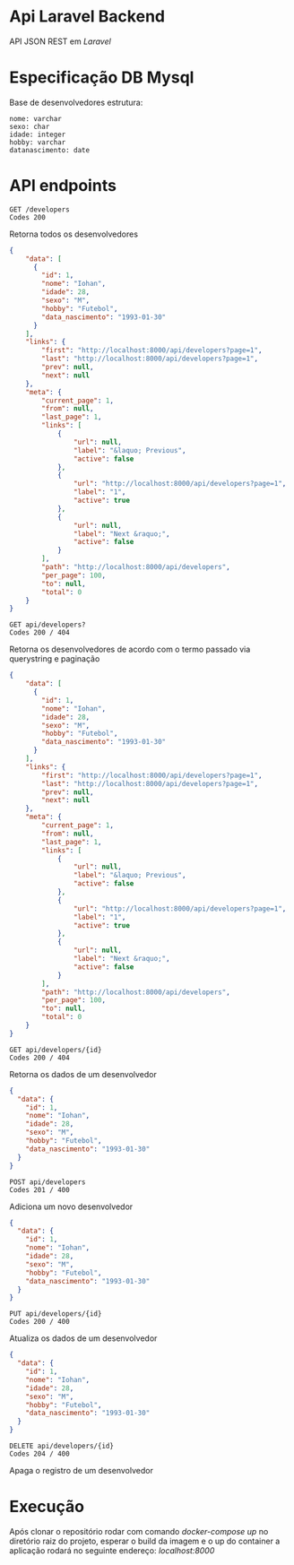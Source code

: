 # Api Laravel Backend
API JSON REST em *Laravel*

# Especificação DB Mysql
Base de desenvolvedores estrutura:

```
nome: varchar
sexo: char
idade: integer
hobby: varchar
datanascimento: date
```
# API endpoints

```
GET /developers
Codes 200
```
Retorna todos os desenvolvedores

````json
{
    "data": [
      {
        "id": 1,
        "nome": "Iohan",
        "idade": 28,
        "sexo": "M",
        "hobby": "Futebol",
        "data_nascimento": "1993-01-30"
      }
    ],
    "links": {
        "first": "http://localhost:8000/api/developers?page=1",
        "last": "http://localhost:8000/api/developers?page=1",
        "prev": null,
        "next": null
    },
    "meta": {
        "current_page": 1,
        "from": null,
        "last_page": 1,
        "links": [
            {
                "url": null,
                "label": "&laquo; Previous",
                "active": false
            },
            {
                "url": "http://localhost:8000/api/developers?page=1",
                "label": "1",
                "active": true
            },
            {
                "url": null,
                "label": "Next &raquo;",
                "active": false
            }
        ],
        "path": "http://localhost:8000/api/developers",
        "per_page": 100,
        "to": null,
        "total": 0
    }
}
````

```
GET api/developers?
Codes 200 / 404
```
Retorna os desenvolvedores de acordo com o termo passado via querystring e
paginação
````json
{
    "data": [
      {
        "id": 1,
        "nome": "Iohan",
        "idade": 28,
        "sexo": "M",
        "hobby": "Futebol",
        "data_nascimento": "1993-01-30"
      }
    ],
    "links": {
        "first": "http://localhost:8000/api/developers?page=1",
        "last": "http://localhost:8000/api/developers?page=1",
        "prev": null,
        "next": null
    },
    "meta": {
        "current_page": 1,
        "from": null,
        "last_page": 1,
        "links": [
            {
                "url": null,
                "label": "&laquo; Previous",
                "active": false
            },
            {
                "url": "http://localhost:8000/api/developers?page=1",
                "label": "1",
                "active": true
            },
            {
                "url": null,
                "label": "Next &raquo;",
                "active": false
            }
        ],
        "path": "http://localhost:8000/api/developers",
        "per_page": 100,
        "to": null,
        "total": 0
    }
}
````

```
GET api/developers/{id}
Codes 200 / 404
```
Retorna os dados de um desenvolvedor
````json
{
  "data": {
    "id": 1,
    "nome": "Iohan",
    "idade": 28,
    "sexo": "M",
    "hobby": "Futebol",
    "data_nascimento": "1993-01-30"
  }
}
````


```
POST api/developers
Codes 201 / 400
```
Adiciona um novo desenvolvedor
````json
{
  "data": {
    "id": 1,
    "nome": "Iohan",
    "idade": 28,
    "sexo": "M",
    "hobby": "Futebol",
    "data_nascimento": "1993-01-30"
  }
}
````

```
PUT api/developers/{id}
Codes 200 / 400
```
Atualiza os dados de um desenvolvedor
````json
{
  "data": {
    "id": 1,
    "nome": "Iohan",
    "idade": 28,
    "sexo": "M",
    "hobby": "Futebol",
    "data_nascimento": "1993-01-30"
  }
}
````

```
DELETE api/developers/{id}
Codes 204 / 400
```
Apaga o registro de um desenvolvedor


# Execução
Após clonar o repositório rodar com comando *docker-compose up* no diretório raiz do projeto, 
esperar o build da imagem e o up do container a aplicação rodará no seguinte endereço: *localhost:8000* 

